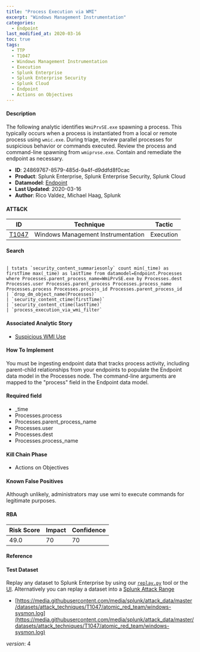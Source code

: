 ```yaml
---
title: "Process Execution via WMI"
excerpt: "Windows Management Instrumentation"
categories:
  - Endpoint
last_modified_at: 2020-03-16
toc: true
tags:
  - TTP
  - T1047
  - Windows Management Instrumentation
  - Execution
  - Splunk Enterprise
  - Splunk Enterprise Security
  - Splunk Cloud
  - Endpoint
  - Actions on Objectives
---
```




#### Description

The following analytic identifies `WmiPrvSE.exe` spawning a process. This typically occurs when a process is instantiated from a local or remote process using `wmic.exe`. During triage, review parallel processes for suspicious behavior or commands executed. Review the process and command-line spawning from `wmiprvse.exe`. Contain and remediate the endpoint as necessary.

- **ID**: 24869767-8579-485d-9a4f-d9ddfd8f0cac
- **Product**: Splunk Enterprise, Splunk Enterprise Security, Splunk Cloud
- **Datamodel**: [Endpoint](https://docs.splunk.com/Documentation/CIM/latest/User/Endpoint)
- **Last Updated**: 2020-03-16
- **Author**: Rico Valdez, Michael Haag, Splunk


#### ATT&CK

| ID          | Technique   | Tactic       |
| ----------- | ----------- |--------------|
| [T1047](https://attack.mitre.org/techniques/T1047/) | Windows Management Instrumentation | Execution |


#### Search

```

| tstats `security_content_summariesonly` count min(_time) as firstTime max(_time) as lastTime from datamodel=Endpoint.Processes where Processes.parent_process_name=WmiPrvSE.exe by Processes.dest Processes.user Processes.parent_process Processes.process_name Processes.process Processes.process_id Processes.parent_process_id 
| `drop_dm_object_name(Processes)` 
| `security_content_ctime(firstTime)` 
| `security_content_ctime(lastTime)` 
| `process_execution_via_wmi_filter` 
```

#### Associated Analytic Story
* [Suspicious WMI Use](/stories/suspicious_wmi_use)


#### How To Implement
You must be ingesting endpoint data that tracks process activity, including parent-child relationships from your endpoints to populate the Endpoint data model in the Processes node. The command-line arguments are mapped to the &#34;process&#34; field in the Endpoint data model.

#### Required field
* _time
* Processes.process
* Processes.parent_process_name
* Processes.user
* Processes.dest
* Processes.process_name


#### Kill Chain Phase
* Actions on Objectives


#### Known False Positives
Although unlikely, administrators may use wmi to execute commands for legitimate purposes.



#### RBA

| Risk Score  | Impact      | Confidence   |
| ----------- | ----------- |--------------|
| 49.0 | 70 | 70 |



#### Reference


#### Test Dataset
Replay any dataset to Splunk Enterprise by using our [`replay.py`](https://github.com/splunk/attack_data#using-replaypy) tool or the [UI](https://github.com/splunk/attack_data#using-ui).
Alternatively you can replay a dataset into a [Splunk Attack Range](https://github.com/splunk/attack_range#replay-dumps-into-attack-range-splunk-server)

* [https://media.githubusercontent.com/media/splunk/attack_data/master/datasets/attack_techniques/T1047/atomic_red_team/windows-sysmon.log](https://media.githubusercontent.com/media/splunk/attack_data/master/datasets/attack_techniques/T1047/atomic_red_team/windows-sysmon.log)


_version_: 4